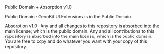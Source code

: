 Public Domain + Absorption v1.0

Public Domain : GeonBit.UI.Extensions is in the Public Domain.

Absorption v1.0 : Any and all changes to this repository is absorbed into the main license; which is the public domain. Any and all contributions to this repository is absorbed into the main license; which is the public domain. You are free to copy and do whatever you want with your copy of this repository.